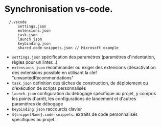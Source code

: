 # Synchronisation vs-code.

      /.vscode
          settings.json
          extensions.json
          task.json
          launch.json
          keybinding.json
          shared.code-snippets.json // Microsoft example

- `settings.json` spécification des paramètres (paramètres d'indentation, règles pour un linter...)
- `extensions.json` recommander ou exiger des extensions (désactivation des extensions possible en utilisant la clef "unwantedRecommendations"
- `task.json` définition des tâches de construction, de déploiement ou d'exécution de scripts personnalisés
- `launch.json` configuration du débogage spécifique au projet, y compris les points d'arrêt, les configurations de lancement et d'autres paramètres de débogage
- `keybinding.json` raccourcis clavier
- `${snippetName}.code-snippets`. extraits de code personnalisés spécifiques au projet.